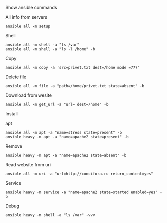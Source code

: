 Show ansible commands




All info from servers

```
ansible all -m setup
```

Shell

```
ansible all -m shell -a "ls /var"
ansible all -m shell -a "ls -l /home" -b
```

Copy

```
ansible all -m copy -a 'src=privet.txt dest=/home mode =777"
```

Delete file

```
ansible all -m file -a "path=/home/privet.txt state=absent" -b
```


Download from wesite

```
ansible all -m get_url -a "url= dest=/home" -b
```

Install

apt

```
ansible all -m apt -a "name=stress state=present" -b
ansible heavy -m apt -a "name=apache2 state=present" -b
```

Remove

```
ansible heavy -m apt -a "name=apache2 state=absent" -b
```

Read website from uri

```
ansible all -m uri -a "url=http://concifora.ru return_content=yes"
```

Service

```
ansible heavy -m service -a "name=apache2 state=started enabled=yes" -b
```


Debug

```
ansible heavy -m shell -a "ls /var" -vvv
```